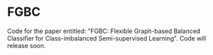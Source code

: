 # FGBC
Code for the paper entitled: "FGBC: Flexible Graph-based Balanced Classifier for Class-imbalanced Semi-supervised Learning". 
Code will release soon.
